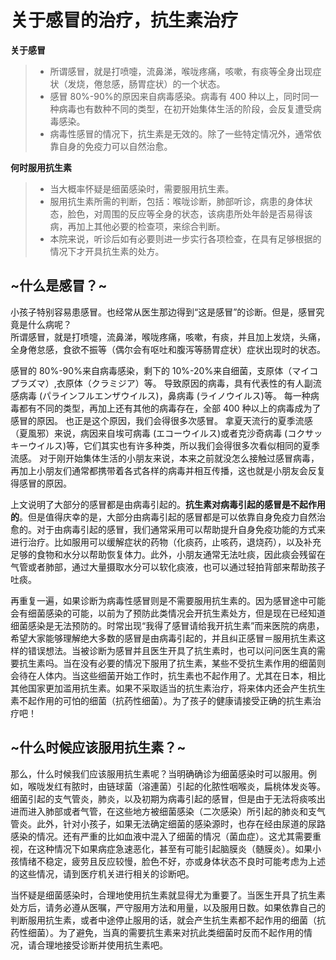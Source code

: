 # 关于感冒的治疗，抗生素治疗

**关于感冒**

> - 所谓感冒，就是打喷嚏，流鼻涕，喉咙疼痛，咳嗽，有痰等全身出现症状（发烧，倦怠感，肠胃症状）的一个状态。
> - 感冒 80%-90%的原因来自病毒感染。病毒有 400 种以上，同时同一种病毒也有数种不同的类型，在初开始集体生活的阶段，会反复遭受病毒感染。
> - 病毒性感冒的情况下，抗生素是无效的。除了一些特定情况外，通常依靠自身的免疫力可以自然治愈。

**何时服用抗生素**

> - 当大概率怀疑是细菌感染时，需要服用抗生素。
> - 服用抗生素所需的判断，包括：喉咙诊断，肺部听诊，病患的身体状态，脸色，对周围的反应等全身的状态，该病患所处年龄是否易得该病，再加上其他必要的检查项，来综合判断。
> - 本院来说，听诊后如有必要则进一步实行各项检查，在具有足够根据的情况下才开具抗生素的处方。

## \~什么是感冒？\~

小孩子特别容易患感冒。也经常从医生那边得到“这是感冒”的诊断。但是，感冒究竟是什么病呢？  
所谓感冒，就是打喷嚏，流鼻涕，喉咙疼痛，咳嗽，有痰，并且加上发烧，头痛，全身倦怠感，食欲不振等（偶尔会有呕吐和腹泻等肠胃症状）症状出现时的状态。

感冒的 80%-90%来自病毒感染，剩下的 10%-20%来自细菌，支原体（マイコプラズマ）,衣原体（クラミジア）等。
导致原因的病毒，具有代表性的有人副流感病毒 (パラインフルエンザウイルス)，鼻病毒 (ライノウイルス)等。
每一种病毒都有不同的类型，再加上还有其他的病毒存在，全部 400 种以上的病毒成为了感冒的原因。
也正是这个原因，我们会得很多次感冒。
拿夏天流行的夏季流感（夏風邪）来说，病因来自埃可病毒 (エコーウイルス)或者克沙奇病毒 (コクサッキーウイルス)等，它们其实也有许多种类，所以我们会得很多次看似相同的夏季流感。
对于刚开始集体生活的小朋友来说，本来之前就没怎么接触过感冒病毒，再加上小朋友们通常都携带着各式各样的病毒并相互传播，这也就是小朋友会反复得感冒的原因。

上文说明了大部分的感冒都是由病毒引起的。**抗生素对病毒引起的感冒是不起作用的**。但是值得庆幸的是，大部分由病毒引起的感冒都是可以依靠自身免疫力自然治愈的。对于由病毒引起的感冒，我们通常采用可以帮助提升自身免疫功能的方式来进行治疗。比如服用可以缓解症状的药物（化痰药，止咳药，退烧药），以及补充足够的食物和水分以帮助恢复体力。此外，小朋友通常无法吐痰，因此痰会残留在气管或者肺部，通过大量摄取水分可以软化痰液，也可以通过轻拍背部来帮助孩子吐痰。

再重复一遍，如果诊断为病毒性感冒则是不需要服用抗生素的。因为感冒途中可能会有细菌感染的可能，以前为了预防此类情况会开抗生素处方，但是现在已经知道细菌感染是无法预防的。时常出现“我得了感冒请给我开抗生素”而来医院的病患，希望大家能够理解绝大多数的感冒是由病毒引起的，并且纠正感冒＝服用抗生素这样的错误想法。当被诊断为感冒并且医生开具了抗生素时，也可以问问医生真的需要抗生素吗。当在没有必要的情况下服用了抗生素，某些不受抗生素作用的细菌则会待在人体内。当这些细菌开始工作时，抗生素也不起作用了。尤其在日本，相比其他国家更加滥用抗生素。如果不采取适当的抗生素治疗，将来体内还会产生抗生素不起作用的可怕的细菌（抗药性细菌）。为了孩子的健康请接受正确的抗生素治疗吧！

## \~什么时候应该服用抗生素？\~

那么，什么时候我们应该服用抗生素呢？当明确确诊为细菌感染时可以服用。例如，喉咙发红有脓时，由链球菌（溶連菌）引起的化脓性咽喉炎，扁桃体发炎等。细菌引起的支气管炎，肺炎，以及初期为病毒引起的感冒，但是由于无法将痰咳出进而进入肺部或者气管，在这些地方被细菌感染（二次感染）所引起的肺炎和支气管炎。此外，针对小孩子，如果无法确定细菌的感染源时，也存在经由尿道的尿路感染的情况。还有严重的比如血液中混入了细菌的情况（菌血症）。这尤其需要重视，在这种情况下如果病症急速恶化，甚至有可能引起脑膜炎（髄膜炎）。如果小孩情绪不稳定，疲劳且反应较慢，脸色不好，亦或身体状态不良时可能考虑为上述的这些情况，请到医疗机关进行相关的诊断吧。

当怀疑是细菌感染时，合理地使用抗生素就显得尤为重要了。当医生开具了抗生素处方后，请务必遵从医嘱，严守服用方法和用量，以及服用日数。如果依靠自己的判断服用抗生素，或者中途停止服用的话，就会产生抗生素都不起作用的细菌（抗药性细菌）。为了避免，当真的需要抗生素来对抗此类细菌时反而不起作用的情况，请合理地接受诊断并使用抗生素吧。
